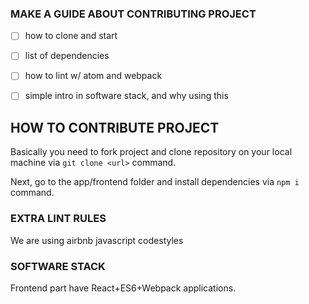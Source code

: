 ### MAKE A GUIDE ABOUT CONTRIBUTING PROJECT

- [ ] how to clone and start
- [ ] list of dependencies
- [ ] how to lint w/ atom and webpack
- [ ] simple intro in software stack, and why using this


## HOW TO CONTRIBUTE PROJECT

Basically you need to fork project and clone repository on your local machine via `git clone <url>` command.

Next, go to the app/frontend folder and install dependencies via `npm i` command.

### EXTRA LINT RULES

We are using airbnb javascript codestyles

### SOFTWARE STACK

Frontend part have React+ES6+Webpack applications.
